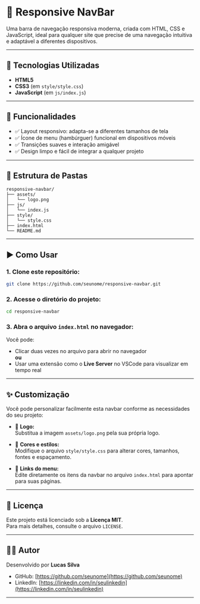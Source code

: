 # 📱 Responsive NavBar

Uma barra de navegação responsiva moderna, criada com HTML, CSS e JavaScript, ideal para qualquer site que precise de uma navegação intuitiva e adaptável a diferentes dispositivos.

---

## 🚀 Tecnologias Utilizadas

- **HTML5**  
- **CSS3** (em `style/style.css`)  
- **JavaScript** (em `js/index.js`)  

---

## 🧩 Funcionalidades

- ✅ Layout responsivo: adapta-se a diferentes tamanhos de tela  
- ✅ Ícone de menu (hambúrguer) funcional em dispositivos móveis  
- ✅ Transições suaves e interação amigável  
- ✅ Design limpo e fácil de integrar a qualquer projeto  

---

## 📁 Estrutura de Pastas

```
responsive-navbar/
├── assets/
│   └── logo.png
├── js/
│   └── index.js
├── style/
│   └── style.css
├── index.html
└── README.md
```

---

## ▶️ Como Usar

### 1. Clone este repositório:

```bash
git clone https://github.com/seunome/responsive-navbar.git
```

### 2. Acesse o diretório do projeto:

```bash
cd responsive-navbar
```

### 3. Abra o arquivo `index.html` no navegador:

Você pode:

- Clicar duas vezes no arquivo para abrir no navegador  
**ou**  
- Usar uma extensão como o **Live Server** no VSCode para visualizar em tempo real

---

## ✨ Customização

Você pode personalizar facilmente esta navbar conforme as necessidades do seu projeto:

- 🔁 **Logo:**  
Substitua a imagem `assets/logo.png` pela sua própria logo.

- 🎨 **Cores e estilos:**  
Modifique o arquivo `style/style.css` para alterar cores, tamanhos, fontes e espaçamento.

- 🧭 **Links do menu:**  
Edite diretamente os itens da navbar no arquivo `index.html` para apontar para suas páginas.

---

## 📄 Licença

Este projeto está licenciado sob a **Licença MIT**.  
Para mais detalhes, consulte o arquivo `LICENSE`.

---

## 🙋‍♂️ Autor

Desenvolvido por **Lucas Silva**  

- GitHub: [https://github.com/seunome](https://github.com/seunome)  
- LinkedIn: [https://linkedin.com/in/seulinkedin](https://linkedin.com/in/seulinkedin)

---
